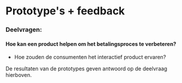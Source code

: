 # Prototype's + feedback

### Deelvragen:

#### **Hoe kan een product helpen om het betalingsproces te verbeteren?** 

* Hoe zouden de consumenten het interactief product ervaren?

De resultaten van de prototypes geven antwoord op de deelvraag hierboven.

